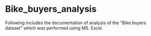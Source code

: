 # Bike_buyers_analysis
Following includes the documentation of analysis of the "Bike buyers dataset" which was performed using MS. Excel.
